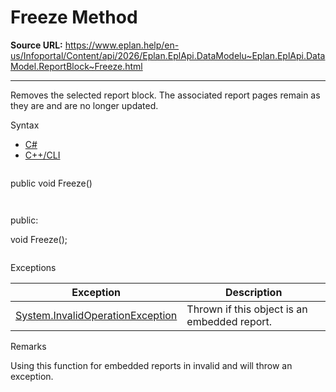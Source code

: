 # Freeze Method

**Source URL:** https://www.eplan.help/en-us/Infoportal/Content/api/2026/Eplan.EplApi.DataModelu~Eplan.EplApi.DataModel.ReportBlock~Freeze.html

---

Removes the selected report block. The associated report pages remain as they are and are no longer updated.

Syntax

- [C#](#i-syntax-CS)
- [C++/CLI](#i-syntax-CPP2005)

```
```
public void Freeze()
```
```

```
```
public:

void Freeze();
```
```

Exceptions

| Exception | Description |
| --- | --- |
| [System.InvalidOperationException](#) | Thrown if this object is an embedded report. |

Remarks

Using this function for embedded reports in invalid and will throw an exception.
